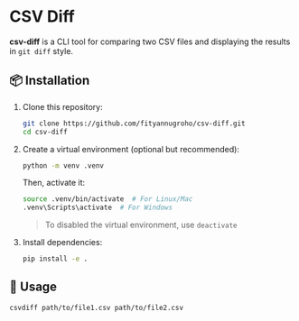 # CSV Diff

**csv-diff** is a CLI tool for comparing two CSV files and displaying the results in `git diff` style.

## 📦 Installation

1. Clone this repository:
    ```bash
    git clone https://github.com/fityannugroho/csv-diff.git
    cd csv-diff
    ```

1. Create a virtual environment (optional but recommended):
    ```bash
    python -m venv .venv
    ```

    Then, activate it:

    ```bash
    source .venv/bin/activate  # For Linux/Mac
    .venv\Scripts\activate  # For Windows
    ```

    > To disabled the virtual environment, use `deactivate`

1. Install dependencies:
    ```bash
    pip install -e .
    ```

## 🚀 Usage

```bash
csvdiff path/to/file1.csv path/to/file2.csv
```
